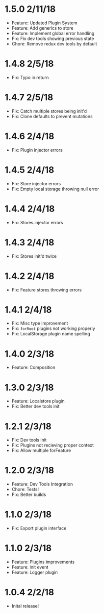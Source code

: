# 1.5.0 2/11/18
- Feature: Updated Plugin System
- Feature: Add generics to store
- Feature: Implement global error handling
- Fix: Fix dev tools showing previous state
- Chore: Remove redux dev tools by default

# 1.4.8 2/5/18
- Fix: Typo in return

# 1.4.7 2/5/18
- Fix: Catch multiple stores being init'd
- Fix: Clone defaults to prevent mutations

# 1.4.6 2/4/18
- Fix: Plugin injector errors

# 1.4.5 2/4/18
- Fix: Store injector errors
- Fix: Empty local storage throwing null error

# 1.4.4 2/4/18
- Fix: Stores injector errors

# 1.4.3 2/4/18
- Fix: Stores init'd twice

# 1.4.2 2/4/18
- Fix: Feature stores throwing errors

# 1.4.1 2/4/18
- Fix: Misc type improvement
- Fix: `forRoot` plugins not working properly
- Fix: LocalStorage plugin name spelling

# 1.4.0 2/3/18
- Feature: Composition

# 1.3.0 2/3/18
- Feature: Localstore plugin
- Fix: Better dev tools init

# 1.2.1 2/3/18
- Fix: Dev tools init
- Fix: Plugins not recieving proper context
- Fix: Allow multiple forFeature

# 1.2.0 2/3/18
- Feature: Dev Tools Integration
- Chore: Tests!
- Fix: Better builds

# 1.1.0 2/3/18
- Fix: Export plugin interface

# 1.1.0 2/3/18
- Feature: Plugins improvements
- Feature: Init event
- Feature: Logger plugin

# 1.0.4 2/2/18
- Inital release!
